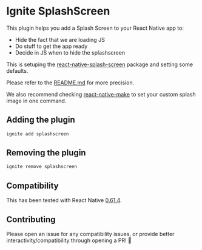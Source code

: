 # Ignite SplashScreen

This plugin helps you add a Splash Screen to your React Native app to:
* Hide the fact that we are loading JS
* Do stuff to get the app ready
* Decide in JS when to hide the splashscreen

This is setuping the [react-native-splash-screen](https://github.com/crazycodeboy/react-native-splash-screen) package and setting some defaults.

Please refer to the [README.md](https://github.com/crazycodeboy/react-native-splash-screen) for more precision.

We also recommend checking [react-native-make](https://github.com/bamlab/react-native-make) to set your custom splash image in one command.

## Adding the plugin

```sh
ignite add splashscreen
```

## Removing the plugin

```sh
ignite remove splashscreen
```

## Compatibility

This has been tested with React Native [0.61.4](https://github.com/facebook/react-native/releases/tag/v0.61.4).

## Contributing

Please open an issue for any compatibility issues, or provide better interactivity/compatibility through opening a PR! 🙂

